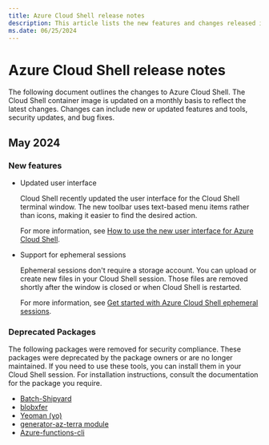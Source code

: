 ```yaml
---
title: Azure Cloud Shell release notes
description: This article lists the new features and changes released in Azure Cloud Shell.
ms.date: 06/25/2024
---
```


# Azure Cloud Shell release notes

The following document outlines the changes to Azure Cloud Shell. The Cloud Shell container image is
updated on a monthly basis to reflect the latest changes. Changes can include new or updated
features and tools, security updates, and bug fixes.

## May 2024

### New features

- Updated user interface

  Cloud Shell recently updated the user interface for the Cloud Shell terminal window. The new
  toolbar uses text-based menu items rather than icons, making it easier to find the desired action.

  For more information, see
  [How to use the new user interface for Azure Cloud Shell](new-ui-shell-window.md).

- Support for ephemeral sessions

  Ephemeral sessions don't require a storage account. You can upload or create new files in your
  Cloud Shell session. Those files are removed shortly after the window is closed or when Cloud
  Shell is restarted.

  For more information, see
  [Get started with Azure Cloud Shell ephemeral sessions](./get-started/ephemeral.md?tabs=powershell).

### Deprecated Packages

The following packages were removed for security compliance. These packages were deprecated by the
package owners or are no longer maintained. If you need to use these tools, you can install them in
your Cloud Shell session. For installation instructions, consult the documentation for the package
you require.

- [Batch-Shipyard](https://github.com/Azure/batch-shipyard)
- [blobxfer](https://github.com/Azure/blobxfer)
- [Yeoman (yo)](https://yeoman.io/)
- [generator-az-terra module](https://github.com/Azure/generator-az-terra-module)
- [Azure-functions-cli](https://github.com/Azure/azure-functions-core-tools)
